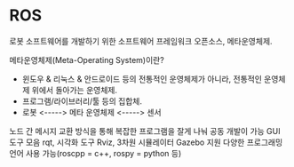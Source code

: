 # ROS

로봇 소프트웨어를 개발하기 위한 소프트웨어 프레임워크
오픈소스, 메타운영체제.

메타운영체제(Meta-Operating System)이란?
- 윈도우 & 리눅스 & 안드로이드 등의 전통적인 운영체제가 아니라, 전통적인 운영체제 위에서 돌아가는 운영체제.
- 프로그램/라이브러리/툴 등의 집합체.
- 로봇 <-----> 메타 운영체제 <-----> 센서

노드 간 메시지 교환 방식을 통해 복잡한 프로그램을 잘게 나눠 공동 개발이 가능
GUI 도구 모음 rqt, 시각화 도구 Rviz, 3차원 시뮬레이터 Gazebo 지원
다양한 프로그래밍 언어 사용 가능(roscpp = c++, rospy = python 등)

